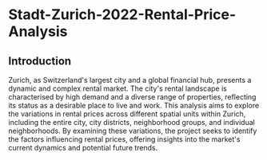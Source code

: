 # Stadt-Zurich-2022-Rental-Price-Analysis

## Introduction
Zurich, as Switzerland's largest city and a global financial hub, presents a dynamic and complex rental market. The city's rental landscape is characterised by high demand and a diverse range of properties, reflecting its status as a desirable place to live and work. This analysis aims to explore the variations in rental prices across different spatial units within Zurich, including the entire city, city districts, neighborhood groups, and individual neighborhoods. By examining these variations, the project seeks to identify the factors influencing rental prices, offering insights into the market's current dynamics and potential future trends.
